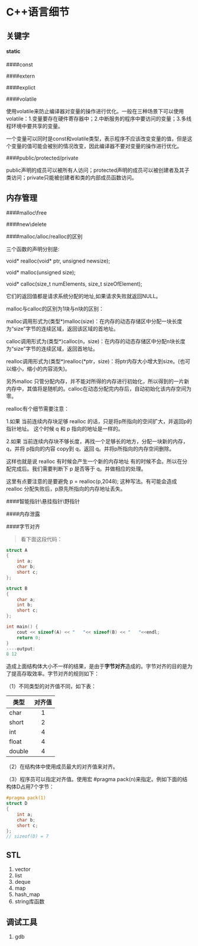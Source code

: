 # C++语言细节

## 关键字

#### static

####const

####extern

####explict

####volatile

使用volatile来防止编译器对变量的操作进行优化。一般在三种场景下可以使用volatile：1.变量要存在硬件寄存器中；2.中断服务的程序中要访问的变量；3.多线程环境中要共享的变量。

一个变量可以同时是const和volatile类型，表示程序不应该改变变量的值，但是这个变量的值可能会被别的情况改变，因此编译器不要对变量的操作进行优化。

####public/protected/private

public声明的成员可以被所有人访问；protected声明的成员可以被创建者及其子类访问；private只能被创建者和类的内部成员函数访问。

## 内存管理

####malloc\free

####new\delete

####malloc/alloc/realloc的区别

三个函数的声明分别是: 

void* realloc(void* ptr, unsigned newsize); 

void* malloc(unsigned size); 

void* calloc(size_t numElements, size_t sizeOfElement); 

它们的返回值都是请求系统分配的地址,如果请求失败就返回NULL。

malloc与calloc的区别为1块与n块的区别： 

malloc调用形式为(类型*)malloc(size)：在内存的动态存储区中分配一块长度为“size”字节的连续区域，返回该区域的首地址。 

calloc调用形式为(类型*)calloc(n，size)：在内存的动态存储区中分配n块长度为“size”字节的连续区域，返回首地址。 

realloc调用形式为(类型*)realloc(*ptr，size)：将ptr内存大小增大到size。(也可以缩小，缩小的内容消失)。

另外malloc 只管分配内存，并不能对所得的内存进行初始化，所以得到的一片新内存中，其值将是随机的。calloc在动态分配完内存后，自动初始化该内存空间为零。
 

realloc有个细节需要注意：


 1.如果 当前连续内存块足够 realloc 的话，只是将p所指向的空间扩大，并返回p的指针地址。 这个时候 q 和 p 指向的地址是一样的。


 2.如果 当前连续内存块不够长度，再找一个足够长的地方，分配一块新的内存，q，并将 p指向的内容 copy到 q，返回 q。并将p所指向的内存空间删除。


这样也就是说 realloc 有时候会产生一个新的内存地址 有的时候不会。所以在分配完成后。我们需要判断下 p 是否等于 q。并做相应的处理。


这里有点要注意的是要避免 p = realloc(p,2048); 这种写法。有可能会造成 realloc 分配失败后，p原先所指向的内存地址丢失。


####智能指针\悬挂指针\野指针

####内存泄露

####字节对齐

>看下面这段代码：

```c++
struct A
{
    int a;
    char b;
    short c;
};

struct B
{
    char a;
    int b;
    short c;
};

int main() {
    cout << sizeof(A) << "   "<< sizeof(B) << "   "<<endl;
    return 0;
}
----output:
8 12

```

造成上面结构体大小不一样的结果，是由于**字节对齐**造成的。字节对齐的目的是为了提高存取效率。字节对齐的规则如下：

（1）不同类型的对齐值不同，如下表：

| 类型     | 对齐值     |
| -------- |:----------:|
| char     | 1      |
| short    | 2      |
| int      | 4      |
| float    | 4      |
| double   | 4      |

（2）在结构体中使用成员最大的对齐值来对齐。

（3）程序员可以指定对齐值。使用宏 #pragma pack(n)来指定。例如下面的结构体D占用7个字节：

```c++
#pragma pack(1)
struct D
{
    int a;
    char b;
    short c;
};
// sizeof(D) = 7
```

## STL

 1. vector
 2. list
 3. deque
 4. map
 5. hash_map
 6. string库函数

## 调试工具

 1. gdb
